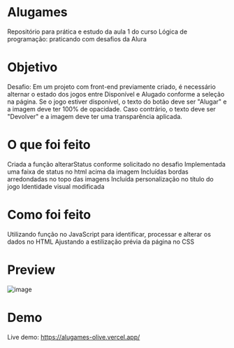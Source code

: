 # Alugames
Repositório para prática e estudo da aula 1 do curso Lógica de programação: praticando com desafios da Alura

# Objetivo
Desafio: Em um projeto com front-end previamente criado, é necessário alternar o estado dos jogos entre Disponível e Alugado conforme a seleção na página.
Se o jogo estiver disponível, o texto do botão deve ser "Alugar" e a imagem deve ter 100% de opacidade. Caso contrário, o texto deve ser "Devolver" e a imagem deve ter uma transparência aplicada.

# O que foi feito
Criada a função alterarStatus conforme solicitado no desafio
Implementada uma faixa de status no html acima da imagem
Incluídas bordas arredondadas no topo das imagens
Incluída personalização no título do jogo
Identidade visual modificada

# Como foi feito
Utilizando função no JavaScript para identificar, processar e alterar os dados no HTML
Ajustando a estilização prévia da página no CSS

# Preview
![image](https://github.com/leeoreis/alugames/assets/128519062/f02f6fe9-42a4-4860-a898-f9772ef2eead)

# Demo
Live demo: https://alugames-olive.vercel.app/

